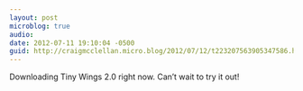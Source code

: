 ```yaml
---
layout: post
microblog: true
audio: 
date: 2012-07-11 19:10:04 -0500
guid: http://craigmcclellan.micro.blog/2012/07/12/t223207563905347586.html
---
```

Downloading Tiny Wings 2.0 right now. Can’t wait to try it out!
